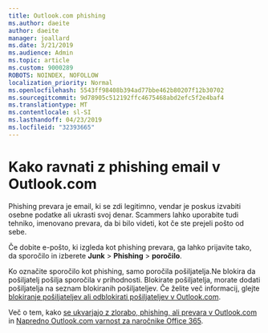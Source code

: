 ```yaml
---
title: Outlook.com phishing
ms.author: daeite
author: daeite
manager: joallard
ms.date: 3/21/2019
ms.audience: Admin
ms.topic: article
ms.custom: 9000289
ROBOTS: NOINDEX, NOFOLLOW
localization_priority: Normal
ms.openlocfilehash: 5543ff98408b394ad77bbe462b80207f12b30702
ms.sourcegitcommit: 9d78905c512192ffc4675468abd2efc5f2e4baf4
ms.translationtype: MT
ms.contentlocale: sl-SI
ms.lasthandoff: 04/23/2019
ms.locfileid: "32393665"
---
```

# <a name="how-to-deal-with-phishing-email-in-outlookcom"></a>Kako ravnati z phishing email v Outlook.com

Phishing prevara je email, ki se zdi legitimno, vendar je poskus izvabiti osebne podatke ali ukrasti svoj denar. Scammers lahko uporabite tudi tehniko, imenovano prevara, da bi bilo videti, kot če ste prejeli pošto od sebe.

Če dobite e-pošto, ki izgleda kot phishing prevara, ga lahko prijavite tako, da sporočilo in izberete **Junk** > **Phishing** > **poročilo**.

Ko označite sporočilo kot phishing, samo poročila pošiljatelja.Ne blokira da pošiljatelj pošilja sporočila v prihodnosti. Blokirate pošiljatelja, morate dodati pošiljatelja na seznam blokiranih pošiljateljev. Če želite več informacij, glejte [blokiranje pošiljateljev ali odblokirati pošiljateljev v Outlook.com](https://support.office.com/article/afba1c94-77bb-4f50-8b85-057cf52f4d5e).

Več o tem, kako [se ukvarjajo z zlorabo, phishing, ali prevara v Outlook.com](https://support.office.com/article/0d882ea5-eedc-4bed-aebc-079ffa1105a3) in [Napredno Outlook.com varnost za naročnike Office 365](https://support.office.com/article/882d2243-eab9-4545-a58a-b36fee4a46e2).